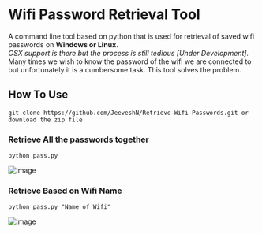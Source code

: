 # Wifi Password Retrieval Tool
A command line tool based on python that is used for retrieval of saved wifi passwords on **Windows or Linux**.  
*OSX support is there but the process is still tedious [Under Development].*  
Many times we wish to know the password of the wifi we are connected to but unfortunately it is a cumbersome task. This tool solves the problem.

## How To Use
```
git clone https://github.com/JeeveshN/Retrieve-Wifi-Passwords.git or download the zip file
```
### Retrieve All the passwords together
```
python pass.py
```
![image](https://media.giphy.com/media/hoJvidbWg5vUs/giphy.gif)
### Retrieve Based on Wifi Name
```
python pass.py "Name of Wifi"
```
![image](https://media.giphy.com/media/1xVcTBzWdBTDa/giphy.gif)

